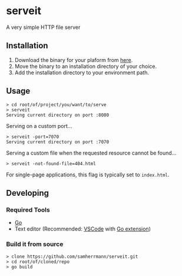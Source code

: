 # serveit
A very simple HTTP file server

## Installation

1. Download the binary for your plaform from [here](https://github.com/samherrmann/serveit/releases/).
2. Move the binary to an installation directory of your choice.
3. Add the installation directory to your environment path.

## Usage

```shell
> cd root/of/project/you/want/to/serve
> serveit
Serving current directory on port :8080
```

Serving on a custom port...
```shell
> serveit -port=7070
Serving current directory on port :7070
```

Serving a custom file when the requested resource cannot be found...
```shell
> serveit -not-found-file=404.html
```
For single-page applications, this flag is typically set to `index.html`.

## Developing

### Required Tools

* [Go](https://golang.org/)
* Text editor (Recommended: [VSCode](https://code.visualstudio.com/) with 
   [Go extension](https://marketplace.visualstudio.com/items?itemName=golang.Go))

### Build it from source

```shell
> clone https://github.com/samherrmann/serveit.git
> cd root/of/cloned/repo
> go build
```




